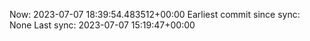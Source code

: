 Now: 2023-07-07 18:39:54.483512+00:00 Earliest commit since sync: None Last sync: 2023-07-07 15:19:47+00:00
